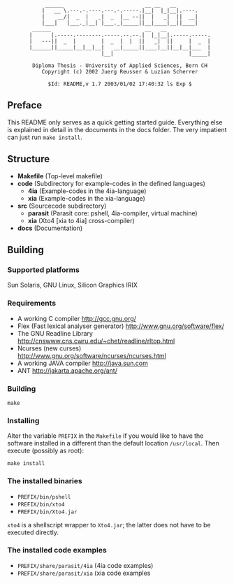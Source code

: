 
                ______                          __ __   __       
               |   __ \.---.-.----.---.-.-----.|__|  |_|__|.----.
               |    __/|  _  |   _|  _  |__ --||  |   _|  ||  __|
               |___|   |___._|__| |___._|_____||__|____|__||____|
            ______                              __   __              
           |      |.-----.--------.-----.--.--.|  |_|__|.-----.-----.
           |   ---||  _  |        |  _  |  |  ||   _|  ||     |  _  |
           |______||_____|__|__|__|   __|_____||____|__||__|__|___  |
                                  |__|                        |_____|

            Diploma Thesis - University of Applied Sciences, Bern CH
               Copyright (c) 2002 Juerg Reusser & Luzian Scherrer

                 $Id: README,v 1.7 2003/01/02 17:40:32 ls Exp $





## Preface

This README only serves as a quick getting started guide. Everything 
else is explained in detail in the documents in the docs folder. 
The very impatient can just run `make install`.

## Structure

- **Makefile** (Top-level makefile)
- **code** (Subdirectory for example-codes in the defined languages)
  - **4ia** (Example-codes in the 4ia-language)
  - **xia** (Example-codes in the xia-language)
- **src** (Sourcecode subdirectory)
  - **parasit** (Parasit core: pshell, 4ia-compiler, virtual machine)
  - **xia** (Xto4 [xia to 4ia] cross-compiler)
- **docs** (Documentation)

## Building

### Supported platforms

Sun Solaris, GNU Linux, Silicon Graphics IRIX

### Requirements

- A working C compiler http://gcc.gnu.org/
- Flex (Fast lexical analyser generator) http://www.gnu.org/software/flex/
- The GNU Readline Library http://cnswww.cns.cwru.edu/~chet/readline/rltop.html
- Ncurses (new curses) http://www.gnu.org/software/ncurses/ncurses.html
- A working JAVA compiler http://java.sun.com
- ANT http://jakarta.apache.org/ant/

### Building

`make`

### Installing

Alter the variable `PREFIX` in the `Makefile` if you would like to have
the software installed in a different than the default location 
`/usr/local`. Then execute (possibly as root):

`make install`

### The installed binaries
     
- `PREFIX/bin/pshell`
- `PREFIX/bin/xto4`
- `PREFIX/bin/Xto4.jar`

`xto4` is a shellscript wrapper to `Xto4.jar`; the latter does not have
to be executed directly.

### The installed code examples

- `PREFIX/share/parasit/4ia` (4ia code examples)
- `PREFIX/share/parasit/xia` (xia code examples

